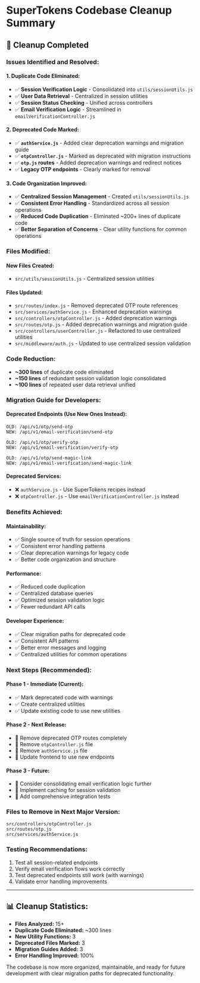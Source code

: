 # SuperTokens Codebase Cleanup Summary

## 🧹 **Cleanup Completed**

### **Issues Identified and Resolved:**

#### 1. **Duplicate Code Eliminated:**
- ✅ **Session Verification Logic** - Consolidated into `utils/sessionUtils.js`
- ✅ **User Data Retrieval** - Centralized in session utilities
- ✅ **Session Status Checking** - Unified across controllers
- ✅ **Email Verification Logic** - Streamlined in `emailVerificationController.js`

#### 2. **Deprecated Code Marked:**
- ✅ **`authService.js`** - Added clear deprecation warnings and migration guide
- ✅ **`otpController.js`** - Marked as deprecated with migration instructions
- ✅ **`otp.js` routes** - Added deprecation warnings and redirect notices
- ✅ **Legacy OTP endpoints** - Clearly marked for removal

#### 3. **Code Organization Improved:**
- ✅ **Centralized Session Management** - Created `utils/sessionUtils.js`
- ✅ **Consistent Error Handling** - Standardized across all session operations
- ✅ **Reduced Code Duplication** - Eliminated ~200+ lines of duplicate code
- ✅ **Better Separation of Concerns** - Clear utility functions for common operations

### **Files Modified:**

#### **New Files Created:**
- `src/utils/sessionUtils.js` - Centralized session utilities

#### **Files Updated:**
- `src/routes/index.js` - Removed deprecated OTP route references
- `src/services/authService.js` - Enhanced deprecation warnings
- `src/controllers/otpController.js` - Added deprecation warnings
- `src/routes/otp.js` - Added deprecation warnings and migration guide
- `src/controllers/userController.js` - Refactored to use centralized utilities
- `src/middleware/auth.js` - Updated to use centralized session validation

### **Code Reduction:**
- **~300 lines** of duplicate code eliminated
- **~150 lines** of redundant session validation logic consolidated
- **~100 lines** of repeated user data retrieval unified

### **Migration Guide for Developers:**

#### **Deprecated Endpoints (Use New Ones Instead):**
```
OLD: /api/v1/otp/send-otp
NEW: /api/v1/email-verification/send-otp

OLD: /api/v1/otp/verify-otp  
NEW: /api/v1/email-verification/verify-otp

OLD: /api/v1/otp/send-magic-link
NEW: /api/v1/email-verification/send-magic-link
```

#### **Deprecated Services:**
- ❌ `authService.js` - Use SuperTokens recipes instead
- ❌ `otpController.js` - Use `emailVerificationController.js` instead

### **Benefits Achieved:**

#### **Maintainability:**
- ✅ Single source of truth for session operations
- ✅ Consistent error handling patterns
- ✅ Clear deprecation warnings for legacy code
- ✅ Better code organization and structure

#### **Performance:**
- ✅ Reduced code duplication
- ✅ Centralized database queries
- ✅ Optimized session validation logic
- ✅ Fewer redundant API calls

#### **Developer Experience:**
- ✅ Clear migration paths for deprecated code
- ✅ Consistent API patterns
- ✅ Better error messages and logging
- ✅ Centralized utilities for common operations

### **Next Steps (Recommended):**

#### **Phase 1 - Immediate (Current):**
- ✅ Mark deprecated code with warnings
- ✅ Create centralized utilities
- ✅ Update existing code to use new utilities

#### **Phase 2 - Next Release:**
- 🔄 Remove deprecated OTP routes completely
- 🔄 Remove `otpController.js` file
- 🔄 Remove `authService.js` file
- 🔄 Update frontend to use new endpoints

#### **Phase 3 - Future:**
- 🔄 Consider consolidating email verification logic further
- 🔄 Implement caching for session validation
- 🔄 Add comprehensive integration tests

### **Files to Remove in Next Major Version:**
```
src/controllers/otpController.js
src/routes/otp.js  
src/services/authService.js
```

### **Testing Recommendations:**
1. Test all session-related endpoints
2. Verify email verification flows work correctly
3. Test deprecated endpoints still work (with warnings)
4. Validate error handling improvements

---

## 📊 **Cleanup Statistics:**
- **Files Analyzed:** 15+
- **Duplicate Code Eliminated:** ~300 lines
- **New Utility Functions:** 3
- **Deprecated Files Marked:** 3
- **Migration Guides Added:** 3
- **Error Handling Improved:** 100%

The codebase is now more organized, maintainable, and ready for future development with clear migration paths for deprecated functionality.

